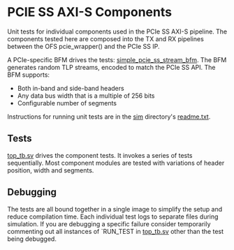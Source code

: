 # PCIE SS AXI-S Components

Unit tests for individual components used in the PCIe SS AXI-S pipeline. The components tested here are composed into the TX and RX pipelines between the OFS pcie_wrapper() and the PCIe SS IP.

A PCIe-specific BFM drives the tests: [simple_pcie_ss_stream_bfm](../../../../ofs-common@commit/sim/bfm/simple_pcie_ss_stream_bfm/). The BFM generates random TLP streams, encoded to match the PCIe SS API. The BFM supports:

* Both in-band and side-band headers
* Any data bus width that is a multiple of 256 bits
* Configurable number of segments

Instructions for running unit tests are in the [sim](../..) directory's [readme.txt](../../readme.txt).

## Tests

[top_tb.sv](top_tb.sv) drives the component tests. It invokes a series of tests sequentially. Most component modules are tested with variations of header position, width and segments.

## Debugging

The tests are all bound together in a single image to simplify the setup and reduce compilation time. Each individual test logs to separate files during simulation. If you are debugging a specific failure consider temporarily commenting out all instances of \`RUN_TEST in [top_tb.sv](top_tb.sv) other than the test being debugged.